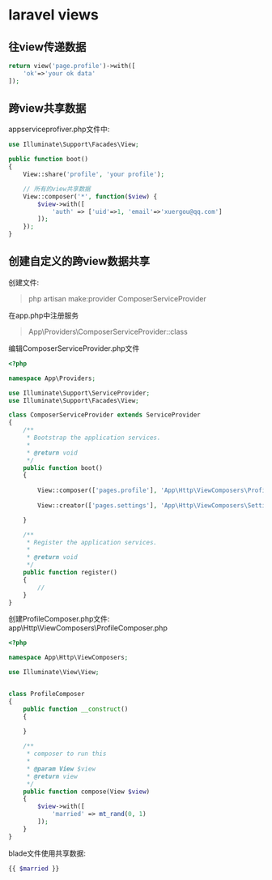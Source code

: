 laravel views
=============

## 往view传递数据
```php
return view('page.profile')->with([
    'ok'=>'your ok data'
]);
```

## 跨view共享数据
appserviceprofiver.php文件中:
```php
use Illuminate\Support\Facades\View;

public function boot()
{
    View::share('profile', 'your profile');

    // 所有的view共享数据
    View::composer('*', function($view) {
        $view->with([
            'auth' => ['uid'=>1, 'email'=>'xuergou@qq.com']
        ]);
    });
}
```

## 创建自定义的跨view数据共享

创建文件:
> php artisan make:provider ComposerServiceProvider  

在app.php中注册服务
> App\Providers\ComposerServiceProvider::class

编辑ComposerServiceProvider.php文件
```php
<?php

namespace App\Providers;

use Illuminate\Support\ServiceProvider;
use Illuminate\Support\Facades\View;

class ComposerServiceProvider extends ServiceProvider
{
    /**
     * Bootstrap the application services.
     *
     * @return void
     */
    public function boot()
    {
        
        View::composer(['pages.profile'], 'App\Http\ViewComposers\ProfileComposer');
    
        View::creator(['pages.settings'], 'App\Http\ViewComposers\SettingComposer');

    }

    /**
     * Register the application services.
     *
     * @return void
     */
    public function register()
    {
        //
    }
}

```

创建ProfileComposer.php文件:
app\Http\ViewComposers\ProfileComposer.php

```php
<?php

namespace App\Http\ViewComposers;

use Illuminate\View\View;


class ProfileComposer
{
    public function __construct()
    {
        
    }

    /**
     * composer to run this
     *
     * @param View $view
     * @return view
     */
    public function compose(View $view)
    {
        $view->with([
            'married' => mt_rand(0, 1)
        ]);
    }
}
```

blade文件使用共享数据:
```php
{{ $married }}
```
